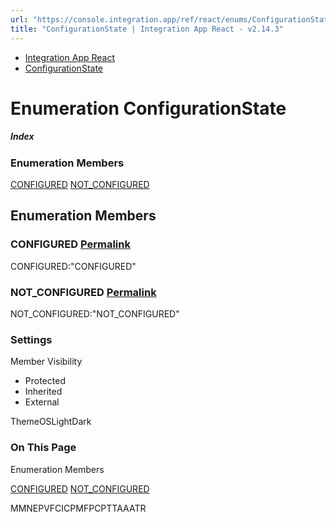 ```yaml
---
url: "https://console.integration.app/ref/react/enums/ConfigurationState.html"
title: "ConfigurationState | Integration App React - v2.14.3"
---
```


- [Integration App React](https://console.integration.app/ref/react/index.html)
- [ConfigurationState](https://console.integration.app/ref/react/enums/ConfigurationState.html)

# Enumeration ConfigurationState

##### Index

### Enumeration Members

[CONFIGURED](https://console.integration.app/ref/react/enums/ConfigurationState.html#configured) [NOT\_CONFIGURED](https://console.integration.app/ref/react/enums/ConfigurationState.html#not_configured)

## Enumeration Members

### CONFIGURED [Permalink](https://console.integration.app/ref/react/enums/ConfigurationState.html\#configured)

CONFIGURED:"CONFIGURED"

### NOT\_CONFIGURED [Permalink](https://console.integration.app/ref/react/enums/ConfigurationState.html\#not_configured)

NOT\_CONFIGURED:"NOT\_CONFIGURED"

### Settings

Member Visibility

- Protected
- Inherited
- External

ThemeOSLightDark

### On This Page

Enumeration Members

[CONFIGURED](https://console.integration.app/ref/react/enums/ConfigurationState.html#configured) [NOT\_CONFIGURED](https://console.integration.app/ref/react/enums/ConfigurationState.html#not_configured)

MMNEPVFCICPMFPCPTTAAATR